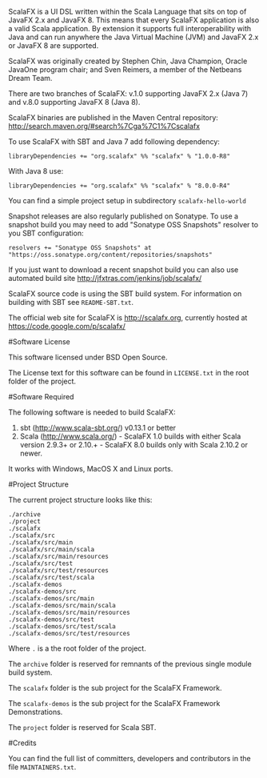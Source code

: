 ScalaFX is a UI DSL written within the Scala Language that sits on top of JavaFX
2.x and JavaFX 8. This means that every ScalaFX application is also a
valid Scala application. By extension it supports full interoperability with
Java and can run anywhere the Java Virtual Machine (JVM) and JavaFX 2.x or JavaFX 8 
are supported.

ScalaFX was originally created by Stephen Chin, Java Champion, Oracle JavaOne
program chair; and Sven Reimers, a member of the Netbeans Dream Team.

There are two branches of ScalaFX: v.1.0 supporting JavaFX 2.x (Java 7) and 
v.8.0 supporting JavaFX 8 (Java 8).

ScalaFX binaries are published in the Maven Central repository:
http://search.maven.org/#search%7Cga%7C1%7Cscalafx

To use ScalaFX with SBT and Java 7 add following dependency:

    libraryDependencies += "org.scalafx" %% "scalafx" % "1.0.0-R8"

With Java 8 use:

    libraryDependencies += "org.scalafx" %% "scalafx" % "8.0.0-R4"

You can find a simple project setup in subdirectory `scalafx-hello-world`

Snapshot releases are also regularly published on Sonatype. To use a snapshot
build you may need to add "Sonatype OSS Snapshots" resolver to you SBT 
configuration:

    resolvers += "Sonatype OSS Snapshots" at "https://oss.sonatype.org/content/repositories/snapshots" 

If you just want to download a recent snapshot build you can also use automated build site
http://jfxtras.com/jenkins/job/scalafx/

ScalaFX source code is using the SBT build system.
For information on building with SBT see `README-SBT.txt`. 

The official web site for ScalaFX is http://scalafx.org, 
currently hosted at https://code.google.com/p/scalafx/


#Software License

This software licensed under BSD Open Source.

The License text for this software can be found in `LICENSE.txt` in the root
folder of the project.


#Software Required

The following software is needed to build ScalaFX:

  1) sbt (http://www.scala-sbt.org/) v0.13.1 or better
  2) Scala (http://www.scala.org/)
    - ScalaFX 1.0 builds with either Scala version 2.9.3+ or 2.10.+ 
    - ScalaFX 8.0 builds only with Scala 2.10.2 or newer. 
  
It works with Windows, MacOS X and Linux ports.


#Project Structure

The current project structure looks like this:

    ./archive
    ./project
    ./scalafx
    ./scalafx/src
    ./scalafx/src/main
    ./scalafx/src/main/scala
    ./scalafx/src/main/resources
    ./scalafx/src/test
    ./scalafx/src/test/resources
    ./scalafx/src/test/scala
    ./scalafx-demos
    ./scalafx-demos/src
    ./scalafx-demos/src/main
    ./scalafx-demos/src/main/scala
    ./scalafx-demos/src/main/resources
    ./scalafx-demos/src/test
    ./scalafx-demos/src/test/scala
    ./scalafx-demos/src/test/resources

Where `.` is a the root folder of the project.

The `archive` folder is reserved for remnants of the previous single module
build system.

The `scalafx` folder is the sub project for the ScalaFX Framework.

The `scalafx-demos` is the sub project for the ScalaFX Framework Demonstrations.

The `project` folder is reserved for Scala SBT.


#Credits
   
You can find the full list of committers, developers and contributors in
the file `MAINTAINERS.txt`.

